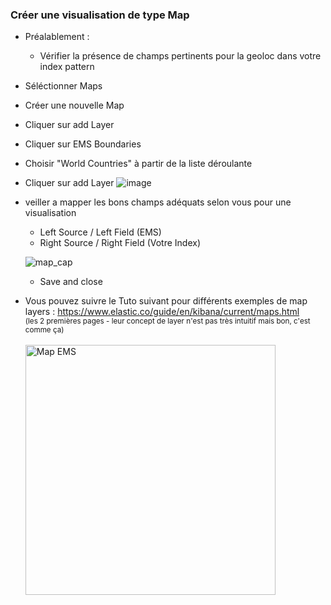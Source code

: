 ### Créer une visualisation de type Map

- Préalablement : 
    - Vérifier la présence de champs pertinents pour la geoloc dans votre index pattern 

- Séléctionner Maps
- Créer une nouvelle Map
- Cliquer sur add Layer
- Cliquer sur EMS Boundaries
- Choisir "World Countries" à partir de la liste déroulante
- Cliquer sur add Layer
![image](https://user-images.githubusercontent.com/73080397/182174031-9a8a52ed-0cbe-465a-a91f-0ffdff7f70ab.png)
- veiller a mapper les bons champs adéquats selon vous pour une visualisation

  - Left Source / Left Field    (EMS)
  - Right Source / Right Field  (Votre Index)
  
  
  ![map_cap](https://user-images.githubusercontent.com/73080397/182170027-136e1816-e604-4fd0-aec2-a403960d771b.png)
  
  - Save and close
- Vous pouvez suivre le Tuto suivant pour différents exemples de map layers :  https://www.elastic.co/guide/en/kibana/current/maps.html<br>
    <sub>(les 2 premières pages - leur concept de layer n'est pas très intuitif mais bon, c'est comme ça)</sub>
  <br><br>
  <img width="400" alt="Map EMS" src="https://user-images.githubusercontent.com/28993140/80424978-120cbd80-88e3-11ea-853c-442299e29f3b.png">
